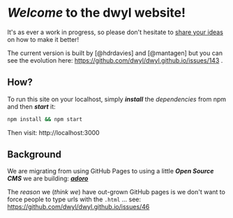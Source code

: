 # *Welcome* to the dwyl website!

It's as ever a work in progress, so please don't hesitate to [share your ideas](https://github.com/dwyl/dwyl.github.io/issues) on how to make it better!

The current version is built by [@hdrdavies] and [@mantagen] but you can see the evolution here: https://github.com/dwyl/dwyl.github.io/issues/143 .

## How?

To run this site on your localhost, simply ***install*** the *dependencies* from npm and then ***start*** it:

```sh
npm install && npm start
```

Then visit: http://localhost:3000


## Background

We are migrating from using GitHub Pages to using a little ***Open Source CMS***
we are building: [***adoro***](https://github.com/dwyl/adoro)

The *reason* we (*think we*) have out-grown GitHub pages is we don't want to force people
to type urls with the `.html` ...
see: https://github.com/dwyl/dwyl.github.io/issues/46
